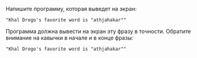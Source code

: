 Напишите программу, которая выведет на экран:

```text
"Khal Drogo's favorite word is "athjahakar""
```

Программа должна вывести на экран эту фразу в точности. Обратите внимание на кавычки в начале и в конце фразы:

```text
"Khal Drogo's favorite word is "athjahakar""
```
